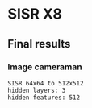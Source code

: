 # SISR X8

## Final results

### Image cameraman
```
SISR 64x64 to 512x512
hidden layers: 3
hidden features: 512

```